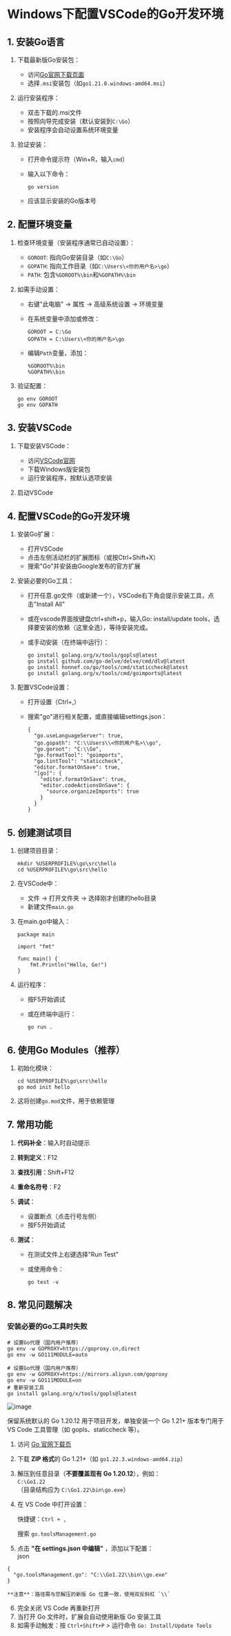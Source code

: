 # Windows下配置VSCode的Go开发环境

## 1. 安装Go语言

1. 下载最新版Go安装包：

    - 访问[Go官网下载页面](https://go.dev/dl/)
    - 选择`.msi`​安装包（如`go1.21.0.windows-amd64.msi`​）
2. 运行安装程序：

    - 双击下载的.msi文件
    - 按照向导完成安装（默认安装到`C:\Go`​）
    - 安装程序会自动设置系统环境变量
3. 验证安装：

    - 打开命令提示符（Win+R，输入`cmd`​）
    - 输入以下命令：

      ```
      go version
      ```
    - 应该显示安装的Go版本号

## 2. 配置环境变量

1. 检查环境变量（安装程序通常已自动设置）：

    - ​`GOROOT`​: 指向Go安装目录（如`C:\Go`​）
    - ​`GOPATH`​: 指向工作目录（如`C:\Users\<你的用户名>\go`​）
    - ​`PATH`​: 包含`%GOROOT%\bin`​和`%GOPATH%\bin`​
2. 如需手动设置：

    - 右键"此电脑" → 属性 → 高级系统设置 → 环境变量
    - 在系统变量中添加或修改：

      ```
      GOROOT = C:\Go
      GOPATH = C:\Users\<你的用户名>\go
      ```
    - 编辑`Path`​变量，添加：

      ```
      %GOROOT%\bin
      %GOPATH%\bin
      ```
3. 验证配置：

    ```
    go env GOROOT
    go env GOPATH
    ```

## 3. 安装VSCode

1. 下载安装VSCode：

    - 访问[VSCode官网](https://code.visualstudio.com/)
    - 下载Windows版安装包
    - 运行安装程序，按默认选项安装
2. 启动VSCode

## 4. 配置VSCode的Go开发环境

1. 安装Go扩展：

    - 打开VSCode
    - 点击左侧活动栏的扩展图标（或按Ctrl+Shift+X）
    - 搜索"Go"并安装由Google发布的官方扩展
2. 安装必要的Go工具：

    - 打开任意.go文件（或新建一个），VSCode右下角会提示安装工具，点击"Install All"
    - 或在vscode界面按键盘ctrl+shift+p，输入Go: install/update tools，选择要安装的依赖（这里全选），等待安装完成。
    - 或手动安装（在终端中运行）：

      ```
      go install golang.org/x/tools/gopls@latest
      go install github.com/go-delve/delve/cmd/dlv@latest
      go install honnef.co/go/tools/cmd/staticcheck@latest
      go install golang.org/x/tools/cmd/goimports@latest
      ```
3. 配置VSCode设置：

    - 打开设置（Ctrl+,）
    - 搜索"go"进行相关配置，或直接编辑settings.json：

      ```
      {
        "go.useLanguageServer": true,
        "go.gopath": "C:\\Users\\<你的用户名>\\go",
        "go.goroot": "C:\\Go",
        "go.formatTool": "goimports",
        "go.lintTool": "staticcheck",
        "editor.formatOnSave": true,
        "[go]": {
          "editor.formatOnSave": true,
          "editor.codeActionsOnSave": {
            "source.organizeImports": true
          }
        }
      }
      ```

## 5. 创建测试项目

1. 创建项目目录：

    ```
    mkdir %USERPROFILE%\go\src\hello
    cd %USERPROFILE%\go\src\hello
    ```
2. 在VSCode中：

    - 文件 → 打开文件夹 → 选择刚才创建的hello目录
    - 新建文件`main.go`​
3. 在main.go中输入：

    ```
    package main

    import "fmt"

    func main() {
        fmt.Println("Hello, Go!")
    }
    ```
4. 运行程序：

    - 按F5开始调试
    - 或在终端中运行：

      ```
      go run .
      ```

## 6. 使用Go Modules（推荐）

1. 初始化模块：

    ```
    cd %USERPROFILE%\go\src\hello
    go mod init hello
    ```
2. 这将创建`go.mod`​文件，用于依赖管理

## 7. 常用功能

1. **代码补全**：输入时自动提示
2. **转到定义**：F12
3. **查找引用**：Shift+F12
4. **重命名符号**：F2
5. **调试**：

    - 设置断点（点击行号左侧）
    - 按F5开始调试
6. **测试**：

    - 在测试文件上右键选择"Run Test"
    - 或使用命令：

      ```
      go test -v
      ```

## 8. 常见问题解决

### 安装必要的Go工具时失败

```
# 设置Go代理（国内用户推荐）
go env -w GOPROXY=https://goproxy.cn,direct
go env -w GO111MODULE=auto

# 设置Go代理（国内用户推荐）
go env -w GOPROXY=https://mirrors.aliyun.com/goproxy
go env -w GO111MODULE=on
# 重新安装工具
go install golang.org/x/tools/gopls@latest
```

![image](assets/image-20250529153933-5llne6q.png)​

保留系统默认的 Go 1.20.12 用于项目开发，单独安装一个 Go 1.21+ 版本专门用于 VS Code 工具管理（如 gopls、staticcheck 等）。

1. 访问 [Go 官网下载页](https://go.dev/dl/)
2. 下载 **ZIP 格式**的 Go 1.21+（如 `go1.22.3.windows-amd64.zip`​）
3. 解压到任意目录（**不要覆盖现有 Go 1.20.12**），例如：  
    ​`C:\Go1.22`​  
    （目录结构应为 `C:\Go1.22\bin\go.exe`​）
4. 在 VS Code 中打开设置：

    快捷键：`Ctrl + ,`​

    搜索 `go.toolsManagement.go`​

5. 点击  **"在 settings.json 中编辑"** ，添加以下配置：  
    json

```
{
  "go.toolsManagement.go": "C:\\Go1.22\\bin\\go.exe"
}
```

	**注意**：路径需与您解压的新版 Go 位置一致，使用双反斜杠 `\\`​

6. 完全关闭 VS Code 再重新打开
7. 当打开 Go 文件时，扩展会自动使用新版 Go 安装工具
8. 如需手动触发：按 `Ctrl+Shift+P`​ \> 运行命令 `Go: Install/Update Tools`​

‍
